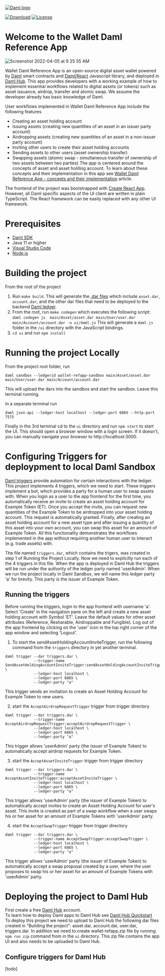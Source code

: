 [![Daml logo](https://docs.daml.com/_static/images/DAML_Logo_Blue.svg)](https://www.daml.com)

[![Download](https://img.shields.io/github/release/digital-asset/daml.svg?label=Download)](https://docs.daml.com/getting-started/installation.html)
[![License](https://img.shields.io/badge/License-Apache%202.0-blue.svg)](https://github.com/digital-asset/daml/blob/main/LICENSE)

# Welcome to the Wallet Daml Reference App

![Screenshot 2022-04-05 at 9 25 55 AM](https://user-images.githubusercontent.com/97971317/161801302-4baba014-bbe6-4b2a-a0a5-90c3cfdeb7c5.png)

Wallet Daml Reference App is an open-source digital asset wallet powered by [Daml](https://www.digitalasset.com/developers) smart contracts and [Daml/React](https://docs.daml.com/app-dev/bindings-ts/) Javascript library, and deployed in [Daml Hub](https://www.digitalasset.com/products/daml-hub). This app provides developers with a working example of how to implement essential workflows related to digital assets (or tokens) such as asset issuance, airdrop, transfer and atomic swap. We assume the developer already has basic knowledge of Daml.

User workflows implemented in Wallet Daml Reference App include the following features 
- Creating an asset holding account
- Issuing assets (creating new quantities of an asset in an issuer party account)
- Airdropping assets (creating new quantities of an asset in a non-issuer party account)
- Inviting other users to create their asset holding accounts
- Sending assets to other users (asset ownership transfer)
- Swapping assets (atomic swap - simultaneous transfer of ownership of two assets between two parties)
The app is centered around the concepts of asset and asset holding account. To learn about these concepts and their implementation in this app see [Wallet Daml Reference App - concepts and their implementation](Concepts.md) article.

The frontend of the project was bootstrapped with [Create React App](https://github.com/facebook/create-react-app).
However, all Daml specific aspects of the UI client are written in plain TypeScript. The React framework can be easily replaced with any other UI framework.

# Prerequisites
- [Daml SDK](https://docs.daml.com/getting-started/installation.html)
- Java 11 or higher
- [Visual Studio Code](https://code.visualstudio.com)
- [Node.js](https://nodejs.org/en/)

# Building the project
From the root of the project
1. Run `make build`. This will generate the [.dar files](https://docs.daml.com/concepts/glossary.html#dar-file-dalf-file) which include `asset.dar`, `account.dar`, and the other dar files that need to be deployed to the backend [Daml ledger](https://docs.daml.com/concepts/glossary.html#daml-ledger).
2. From the root, run `make codegen` which executes the following script:
`daml codegen js  main/Asset/asset.dar main/User/user.dar main/Account/account.dar -o ui/daml.js`
This will generate a `daml.js` folder in the `/ui` directory with the JavaScript bindings. 
3. `cd ui` and run `npm install`

# Running the project Locally
From the project root folder, run 
```
daml sandbox --ledgerid wallet-refapp-sandbox main/Asset/asset.dar main/User/user.dar main/Account/account.dar
```
This will upload the dars into the sandbox and start the sandbox. Leave this terminal running.

In a separate terminal run 
```
daml json-api --ledger-host localhost --ledger-port 6865 --http-port 7575
```
Finally in the 3rd terminal cd to the `ui` directory and run `npm start` to start the UI.
This should open a browser window with a login screen.
If it doesn't, you can manually navigate your browser to http://localhost:3000.

# Configuring Triggers for deploypment to local Daml Sandbox
[Daml triggers](https://docs.daml.com/triggers/index.html) provide automation for certain interactions with the ledger. This project implements 4 triggers, which we need to start. These triggers implement a bot, which provides a party for a human user to swap assets with. When you login as a user to the app frontend for the first time, you automatically receive an invite to create an asset holding account for Example Token (ET). Once you accept the invite, you can request new quantities of the Example Token to be airdropped into your asset holding account. This request is automatically granted. Finally, after creating an asset holding account for a new asset type and after issuing a quantity of this asset into your own account, you can swap this asset for an amount of Example Token. All this functionality demonstrates the workflows implemented in the app without requiring another human user to interact (e.g. trade assets) with.

The file named `triggers.dar`, which contains the trigers, was created in step 1 of Running the Project Locally. Now we need to explicitly run each of the 4 triggers in this file. When the app is deployed in Daml Hub the triggers will be run under the authority of the ledger party named 'userAdmin'. When we run the project locally in Daml Sandbox, we will name this ledger party 'a' for brevity. This party is the issuer of Example Token.

## Running the triggers

Before running the triggers, login to the app frontend with username 'a'. Select 'Create' in the navigation pane on the left and create a new asset holding account with Symbol 'ET'. Leave the default values for other asset attributes (Reference, Resharable, Airdroppable and Fungible). Log out of the app frontend by clicking on the 'user' icon in the top right corner of the app window and selecting 'Logout'.
1. To start the sendAssetHoldingAccountInviteTrigger, run the following command from the `triggers` directory in yet another terminal.
```
daml trigger --dar triggers.dar \
             --trigger-name SendAssetHoldingAccountInviteTrigger:sendAssetHoldingAccountInviteTrigger \
             --ledger-host localhost \
             --ledger-port 6865 \
             --ledger-party "a"
```
This trigger sends an invitation to create an Asset Holding Account for Example Token to new users.

2. start the `AcceptAirdropRequestTrigger` trigger from trigger directory
```
daml trigger --dar triggers.dar \
             --trigger-name AcceptAirdropRequestTrigger:acceptAirdropRequestTrigger \
             --ledger-host localhost \
             --ledger-port 6865 \
             --ledger-party "a"
```
This trigger allows 'userAdmin' party (the issuer of Example Token) to automatically accept airdrop requests for Example Token.

3. start the `AcceptAssetInviteTrigger` trigger from trigger directory
```
daml trigger --dar triggers.dar \
             --trigger-name AcceptAssetInviteTrigger:acceptAssetInviteTrigger \
             --ledger-host localhost \
             --ledger-port 6865 \
             --ledger-party "a"
```
This trigger allows 'userAdmin' party (the issuer of Example Token) to automatically accept invites to create an Asset Holding Account for user's asset. This invite is created as part of a swap workflow when a user swaps his or her asset for an amount of Example Tokens with 'userAdmin' party.

4. start the `AcceptSwapTrigger` trigger from trigger directory
```
daml trigger --dar triggers.dar \
             --trigger-name AcceptSwapTrigger:acceptSwapTrigger \
             --ledger-host localhost \
             --ledger-port 6865 \
             --ledger-party "a"
```
This trigger allows 'userAdmin' party (the issuer of Example Token) to automatically accept a swap proposal created by a user, where the user proposes to swap his or her asset for an amount of Example Tokens with 'userAdmin' party.

# Deploying the project to Daml Hub
First create a free [Daml Hub](https://www.digitalasset.com/products/daml-hub) account.  
To learn how to deploy Daml apps to Daml Hub see [Daml Hub Quickstart](https://hub.daml.com/docs/quickstart/)  
To deploy this project we need to upload to Daml Hub the following dar files created in "Building the project": asset.dar, account.dar, user.dar, triggers.dar.
In addition we need to create wallet-refapp.zip file by running `npm run zip` command from in the `ui` directory. This zip file contains the app UI and also needs to be uploaded to Daml Hub.

## Configure triggers for Daml Hub
[todo]
